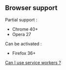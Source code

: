 ##  Browser support

Partial support :
* Chrome 40+
* Opera 27

Can be activated :
* Firefox 36+

[Can I use service workers ?](http://caniuse.com/#search=service%20worker)